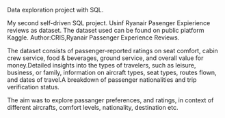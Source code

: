 
Data exploration project with SQL.

My second self-driven SQL project. Usinf Ryanair Pasenger Expierience reviews as dataset.
The dataset used can be found on public platform Kaggle. Author:CRIS,Ryanair Passenger 
Experience Reviews.

The dataset consists of passenger-reported ratings on seat comfort, cabin crew service,
food & beverages, ground service, and overall value for money.Detailed insights into the
types of travelers, such as leisure, business, or family, information on aircraft types,
seat types, routes flown, and dates of travel.A breakdown of passenger nationalities and
trip verification status.

The aim was to explore passanger preferences, and ratings, in context of different aircrafts, 
comfort levels, nationality, destination etc. 
